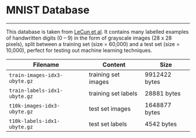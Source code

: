 # MNIST Database
--- 
This database is taken from [LeCun et al](http://yann.lecun.com/exdb/mnist/). 
It contains many labelled examples of handwritten digits (0 – 9) 
in the form of grayscale images (28 x 28 pixels), 
split between a training set (size = 60,000) and a test set (size = 10,000), 
perfect for testing out machine learning techniques.

| Filename | Content | Size |
| --- | --- | --- |
| `train-images-idx3-ubyte.gz` | training set images | $9912422$ bytes | 
| `train-labels-idx1-ubyte.gz` | training set labels | $28881$ bytes |
| `t10k-images-idx3-ubyte.gz` | test set images | $1648877$ bytes | 
| `t10k-labels-idx1-ubyte.gz` | test set labels | $4542$ bytes |
